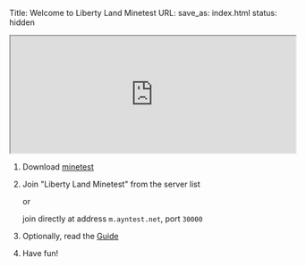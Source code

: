 Title: Welcome to Liberty Land Minetest
URL:
save_as: index.html
status: hidden

<iframe width=510 height=210 scrolling="no" src="http://graphite-web.ayntest.net/render?from=-24h&until=now&target=legendValue(alias(color(applications.m-ayntest-net.players_online,'000000'),'players online last 24 hours'),'last')&format=png&width=500&height=200&bgcolor=FFFFFF&fgcolor=000000&lineWidth=1&yMin=0&yUnitSystem=si&lineMode=connected"></iframe>

1. Download [minetest](http://minetest.net/download)
2. Join "Liberty Land Minetest" from the server list

    or

    join directly at address `m.ayntest.net`, port `30000`

3. Optionally, read the [Guide]({filename}./guide.md)
4. Have fun!
